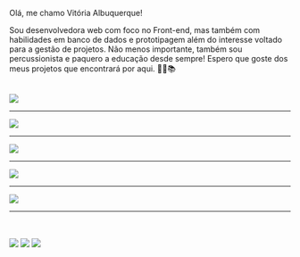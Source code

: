  Olá, me chamo Vitória Albuquerque! 
 <br>

 Sou desenvolvedora web com foco no Front-end, mas também com habilidades em banco de dados e prototipagem além do interesse voltado para a gestão de projetos. Não menos importante, também sou percussionista e paquero a educação desde sempre! Espero que goste dos meus projetos que encontrará por aqui. 👩‍💻📚

 <br>
   <img src="https://img.shields.io/badge/HTML5-E34F26?style=for-the-badge&logo=html5&logoColor=white" target=_blank></img><hr>
   <img src="https://img.shields.io/badge/CSS3-1572B6?style=for-the-badge&logo=css3&logoColor=white" tart=_blank></img><hr>
   <img src="https://img.shields.io/badge/JavaScript-F7DF1E?style=for-the-badge&logo=javascript&logoColor=black" target=_blank></img><hr>
   <img src="https://img.shields.io/badge/React-20232A?style=for-the-badge&logo=react&logoColor=61DAFB" target=_blank></img><hr>
   <img src="https://img.shields.io/badge/Trello-0052CC?style=for-the-badge&logo=trello&logoColor=white" target=_blank></img><hr>
 <br>
 <br>
<a href="https://www.instagram.com/vi.albuquerquz/?next=%2F"> <img src="https://img.shields.io/badge/Instagram-E4405F?style=for-the-badge&logo=instagram&logoColor=white" target=_blank></a>
 <a href="https://www.linkedin.com/in/vit%C3%B3ria-albuquerque-3647b8199/"> <img src="https://img.shields.io/badge/LinkedIn-0077B5?style=for-the-badge&logo=linkedin&logoColor=white" target=_blank></a>
  <a href="albuquerquev1211@gmail.com"> <img src="https://img.shields.io/badge/Gmail-D14836?style=for-the-badge&logo=gmail&logoColor=white" target=_blank></a>
  
